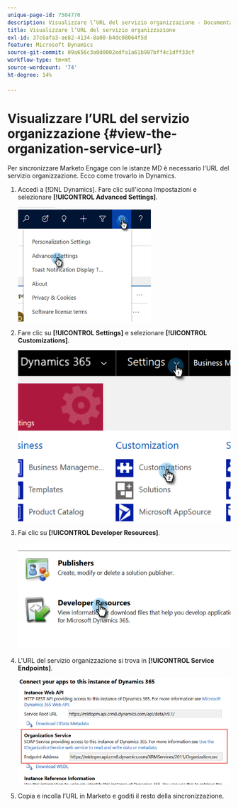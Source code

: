 ```yaml
---
unique-page-id: 7504770
description: Visualizzare l’URL del servizio organizzazione - Documentazione di Marketo - Documentazione del prodotto
title: Visualizzare l’URL del servizio organizzazione
exl-id: 37c6afa3-ae82-4134-8a00-b4dc08064f5d
feature: Microsoft Dynamics
source-git-commit: 09a656c3a0d0002edfa1a61b987bff4c1dff33cf
workflow-type: tm+mt
source-wordcount: '74'
ht-degree: 14%

---
```


# Visualizzare l’URL del servizio organizzazione {#view-the-organization-service-url}

Per sincronizzare Marketo Engage con le istanze MD è necessario l&#39;URL del servizio organizzazione. Ecco come trovarlo in Dynamics.

1. Accedi a [!DNL Dynamics]. Fare clic sull&#39;icona Impostazioni e selezionare **[!UICONTROL Advanced Settings]**.

   ![](assets/one.png)

1. Fare clic su **[!UICONTROL Settings]** e selezionare **[!UICONTROL Customizations]**.

   ![](assets/two.png)

1. Fai clic su **[!UICONTROL Developer Resources]**.

   ![](assets/three.png)

1. L&#39;URL del servizio organizzazione si trova in **[!UICONTROL Service Endpoints]**.

   ![](assets/four.png)

1. Copia e incolla l’URL in Marketo e goditi il resto della sincronizzazione.
